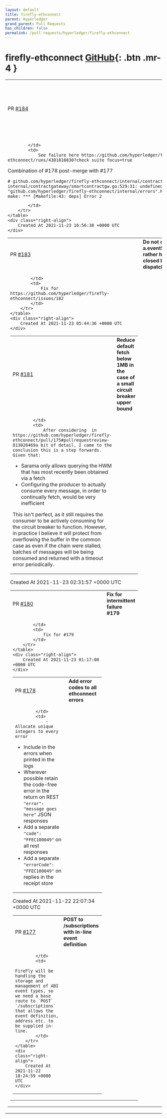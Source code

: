 ```yaml
---
layout: default
title: firefly-ethconnect
parent: Hyperledger
grand_parent: Pull Requests
has_children: false
permalink: /pull-requests/hyperledger/firefly-ethconnect
---
```


# firefly-ethconnect <span class="fs-3 right-align">[GitHub](https://github.com/hyperledger/firefly-ethconnect){: .btn .mr-4 }</span>


<div>
    <table>
        <tr>
            <td>
                PR <a href="https://github.com/hyperledger/firefly-ethconnect/pull/184" class=".btn">#184</a>
            </td>
            <td>
                <b>
                    Fix post-merge build issue related to error codes
                </b>
            </td>
        </tr>
        <tr>
            <td>
                
            </td>
            <td>
                See failure here https://github.com/hyperledger/firefly-ethconnect/runs/4301810830?check_suite_focus=true

Combination of #178 post-merge with #177

```
# github.com/hyperledger/firefly-ethconnect/internal/contractgateway
internal/contractgateway/smartcontractgw.go:529:31: undefined: "github.com/hyperledger/firefly-ethconnect/internal/errors".New
make: *** [Makefile:43: deps] Error 2
```
            </td>
        </tr>
    </table>
    <div class="right-align">
        Created At 2021-11-23 16:56:38 +0000 UTC
    </div>
</div>

<div>
    <table>
        <tr>
            <td>
                PR <a href="https://github.com/hyperledger/firefly-ethconnect/pull/183" class=".btn">#183</a>
            </td>
            <td>
                <b>
                    Do not close a.eventStream, rather handle closed batch dispatcher
                </b>
            </td>
        </tr>
        <tr>
            <td>
                
            </td>
            <td>
                Fix for https://github.com/hyperledger/firefly-ethconnect/issues/182
            </td>
        </tr>
    </table>
    <div class="right-align">
        Created At 2021-11-23 05:44:36 +0000 UTC
    </div>
</div>

<div>
    <table>
        <tr>
            <td>
                PR <a href="https://github.com/hyperledger/firefly-ethconnect/pull/181" class=".btn">#181</a>
            </td>
            <td>
                <b>
                    Reduce default fetch below 1MB in the case of a small circuit breaker upper bound
                </b>
            </td>
        </tr>
        <tr>
            <td>
                
            </td>
            <td>
                After considering  in https://github.com/hyperledger/firefly-ethconnect/pull/175#pullrequestreview-813026469a bit of detail, I came to the conclusion this is a step forwards. Given that:
- Sarama only allows querying the HWM that has most recently been obtained via a fetch
- Configuring the producer to actually consume every message, in order to continually fetch, would be very inefficient 

This isn't perfect, as it still requires the consumer to be actively consuming for the circuit breaker to function.
However, in practice I believe it will protect from overflowing the buffer in the common case as even if the chain were stalled, batches of messages will be being consumed and returned with a timeout error periodically.
            </td>
        </tr>
    </table>
    <div class="right-align">
        Created At 2021-11-23 02:31:57 +0000 UTC
    </div>
</div>

<div>
    <table>
        <tr>
            <td>
                PR <a href="https://github.com/hyperledger/firefly-ethconnect/pull/180" class=".btn">#180</a>
            </td>
            <td>
                <b>
                    Fix for intermittent failure #179
                </b>
            </td>
        </tr>
        <tr>
            <td>
                
            </td>
            <td>
                fix for #179 
            </td>
        </tr>
    </table>
    <div class="right-align">
        Created At 2021-11-23 01:17:00 +0000 UTC
    </div>
</div>

<div>
    <table>
        <tr>
            <td>
                PR <a href="https://github.com/hyperledger/firefly-ethconnect/pull/178" class=".btn">#178</a>
            </td>
            <td>
                <b>
                    Add error codes to all ethconnect errors
                </b>
            </td>
        </tr>
        <tr>
            <td>
                
            </td>
            <td>
                - Allocate unique integers to every error
- Include in the errors when printed in the logs
- Wherever possible retain the code-free error in the return on REST `"error": "message goes here"` JSON responses
- Add a separate `"code": "FFEC100049"` on all rest responses
- Add a separate `"errorCode": "FFEC100049"` on replies in the receipt store
            </td>
        </tr>
    </table>
    <div class="right-align">
        Created At 2021-11-22 22:07:34 +0000 UTC
    </div>
</div>

<div>
    <table>
        <tr>
            <td>
                PR <a href="https://github.com/hyperledger/firefly-ethconnect/pull/177" class=".btn">#177</a>
            </td>
            <td>
                <b>
                    POST to /subscriptions with in-line event definition
                </b>
            </td>
        </tr>
        <tr>
            <td>
                
            </td>
            <td>
                FireFly will be handling the storage and management of ABI event types, so we need a base route to `POST` `/subscriptions` that allows the event definition, address etc. to be supplied in-line.
            </td>
        </tr>
    </table>
    <div class="right-align">
        Created At 2021-11-22 18:24:59 +0000 UTC
    </div>
</div>

